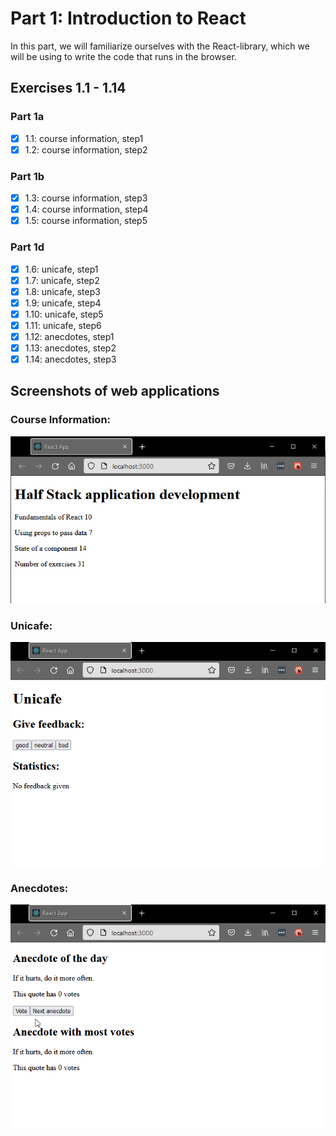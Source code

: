 # Part 1: Introduction to React

In this part, we will familiarize ourselves with the React-library, which we will be using to write the code that runs in the browser.

## Exercises 1.1 - 1.14

### Part 1a
- [X] 1.1: course information, step1
- [X] 1.2: course information, step2

### Part 1b
- [X] 1.3: course information, step3
- [X] 1.4: course information, step4
- [X] 1.5: course information, step5

### Part 1d
- [X] 1.6: unicafe, step1
- [X] 1.7: unicafe, step2
- [X] 1.8: unicafe, step3
- [X] 1.9: unicafe, step4
- [X] 1.10: unicafe, step5
- [X] 1.11: unicafe, step6
- [X] 1.12: anecdotes, step1
- [X] 1.13: anecdotes, step2
- [X] 1.14: anecdotes, step3

## Screenshots of web applications

### Course Information:
![Course Info Screenshot](../screenshots/part01_screenshot_courseinfo.png)

### Unicafe:
![Unicafe Screenshot](../screenshots/part01_screenshot_unicafe.gif)

### Anecdotes:
![Anecdotes Screenshot](../screenshots/part01_screenshot_anecdotes.gif)
